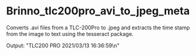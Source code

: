 # Brinno_tlc200pro_avi_to_jpeg_meta
Converts .avi files from a TLC-200Pro to .jpeg and extracts the time stamp from the image to text using the tesseract package.


Output: "TLC200 PRO 2021/03/13 16:36:59\n"
